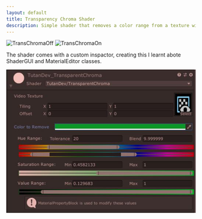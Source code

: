 ```yaml
---
layout: default
title: Transparency Chroma Shader
description: Simple shader that removes a color range from a texture with a custom Inspector.
---
```


<!-- [Go to project](https://github.com/TutanDev/UnityPortfolio/tree/master/Assets/TransparentChromaShader) -->

![TransChromaOff](../images/TransparentChromaShader/TransChromaOff.PNG)
![TransChromaOn](../images/TransparentChromaShader/TransChromaOn.PNG)

The shader comes with a custom inspactor, creating this I learnt abote ShaderGUI and MaterialEditor classes.

![TransChromaEditor](../images/TransparentChromaShader/TransChromaEditor.JPG)